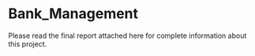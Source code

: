 # Bank_Management
Please read the final report attached here for complete information about this project.
